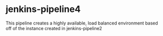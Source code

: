 # jenkins-pipeline4
This pipeline creates a highly available, load balanced environment based off of the instance created in jenkins-pipeline2
